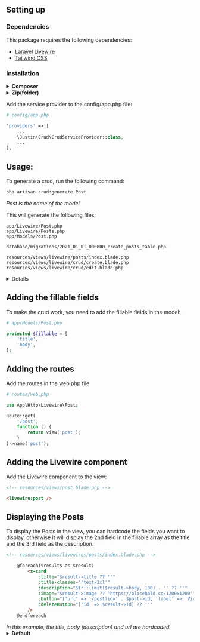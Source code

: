## Setting up

### Dependencies
This package requires the following dependencies:
- [Laravel Livewire](https://livewire.laravel.com/docs/quickstart)
- [Tailwind CSS](https://tailwindcss.com/docs/installation)

### Installation

<details>
  <summary><b>Composer</b></summary>

```bash
composer require justin/crud
```
</details>

<details>
  <summary><b>Zip(folder)</b></summary>

Copy the packages directory to the root of your project.
Add:
```json
//composer.json

    "require": {

    ...

    "justin/crud": "*"
    },

    ...

    "minimum-stability": "dev",
    "prefer-stable": true,
    "repositories": [
        {
            "type": "path",
            "url": "packages/justin/crud"
        }
    ],
]
```
Run:
```bash
composer dump-autoload
composer update
```

</details>

Add the service provider to the config/app.php file:
```php
# config/app.php

'providers' => [
    ...
    \Justin\Crud\CrudServiceProvider::class,
    ...
],
```

## Usage:
To generate a crud, run the following command:
```bash
php artisan crud:generate Post
```
  <summary><i>Post is the name of the model.</i></summary>

This will generate the following files:
```
app/Livewire/Post.php
app/Livewire/Posts.php
app/Models/Post.php

database/migrations/2021_01_01_000000_create_posts_table.php

resources/views/livewire/posts/index.blade.php
resources/views/livewire/crud/create.blade.php
resources/views/livewire/crud/edit.blade.php
```
<details>
  <summary>Details</summary>

### Forms
The forms are created using the `$fillables` array in the model. If you want to add more fields, just add them to the array in the model.

### Views
Because the forms are generated dynamically, theredy are made <span style="color:orange">global</span>. This means that you can use them in other views as well. The views are located in the `resources/views/livewire/crud` folder.
</details>

## Adding the fillable fields

To make the crud work, you need to add the fillable fields in the model:
```php
# app/Models/Post.php

protected $fillable = [
    'title',
    'body',
];
```

## Adding the routes
Add the routes in the web.php file:
```php
# routes/web.php

use App\Http\Livewire\Post;

Route::get(
    '/post',
    function () {
        return view('post');
    }
)->name('post');
```

## Adding the Livewire component
Add the Livewire component to the view:
```html
<!-- resources/views/post.blade.php -->

<livewire:post />
```

## Displaying the Posts
To display the Posts in the view, you can hardcode the fields you want to display, otherwise it will display the 2nd field in the fillable array as the title and the 3rd field as the description.
```html
<!-- resources/views/livewires/posts/index.blade.php -->

    @foreach($results as $result)
        <x-card
            :title="$result->title ?? ''"
            :title-classes="'text-2xl'"
            :description="Str::limit($result->body, 100) . '' ?? ''"
            :image="$result->image ?? 'https://placehold.co/1200x1200'"
            :button="['url' => '/post?id=' . $post->id, 'label' => 'View'] ?? ''"
            :deleteButton="['id' => $result->id] ?? ''"
        />
    @endforeach
```
  <summary><i>In this example, the title, body (description) and url are hardcoded.</i>
</summary>

<details>
  <summary><b>Default</b></summary>


```html
    @foreach($results as $result)
        @php
            $attributes = $result->getAttributes();
            $title = $attributes[array_keys($attributes)[1]];
            $body = $attributes[array_keys($attributes)[2]];
        @endphp
        <x-card
            :title="$title ?? ''"
            :title-classes="'text-2xl'"
            :description="Str::limit($body, 100) . '' ?? ''"
            :image="$result->image ?? 'https://placehold.co/1200x1200'"
            :button="['url' => url()->current() . '?id=' . $result->id, 'label' => 'View'] ?? ''"
            :deleteButton="['id' => $result->id] ?? ''"
        />
    @endforeach
```
</details>


